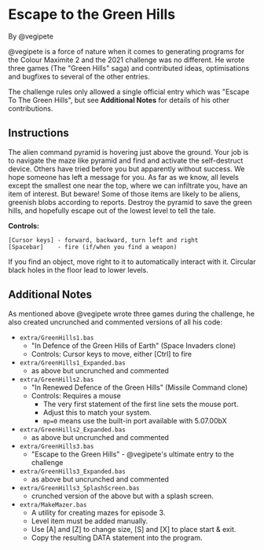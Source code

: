 # Escape to the Green Hills

By @vegipete

@vegipete is a force of nature when it comes to generating programs for the Colour Maximite 2 and the
2021 challenge was no different. He wrote three games (The "Green Hills" saga) and contributed ideas,
optimisations and bugfixes to several of the other entries.

The challenge rules only allowed a single official entry which was "Escape To The Green Hills", but see **Additional Notes** for details of his other contributions.

## Instructions

The alien command pyramid is hovering just above the ground. Your job is to navigate the maze
like pyramid and find and activate the self-destruct device. Others have tried before you but
apparently without success. We hope someone has left a message for you. As far as we know, all
levels except the smallest one near the top, where we can infiltrate you, have an item of interest.
But beware! Some of those items are likely to be aliens, greenish blobs according to reports.
Destroy the pyramid to save the green hills, and hopefully escape out of the lowest level to tell
the tale.

**Controls:**

    [Cursor keys] - forward, backward, turn left and right
    [Spacebar]    - fire (if/when you find a weapon)

If you find an object, move right to it to automatically interact with it. Circular black holes in the floor lead to lower levels.

## Additional Notes

As mentioned above @vegipete wrote three games during the challenge, he also created uncrunched and commented versions of all his code:

 - `extra/GreenHills1.bas`
     - "In Defence of the Green Hills of Earth" (Space Invaders clone)
     - Controls: Cursor keys to move, either [Ctrl] to fire
 - `extra/GreenHills1_Expanded.bas`
     - as above but uncrunched and commented
 - `extra/GreenHills2.bas`
     - "In Renewed Defence of the Green Hills" (Missile Command clone)
     - Controls: Requires a mouse
         - The very first statement of the first line sets the mouse port.
         - Adjust this to match your system.
         - `mp=0` means use the built-in port available with 5.07.00bX
 - `extra/GreenHills2_Expanded.bas`
     - as above but uncrunched and commented
 - `extra/GreenHills3.bas`
     - "Escape to the Green Hills" - @vegipete's ultimate entry to the challenge
 - `extra/GreenHills3_Expanded.bas`
     - as above but uncrunched and commented
 - `extra/GreenHills3_SplashScreen.bas`
     - crunched version of the above but with a splash screen.
 - `extra/MakeMazer.bas`
     - A utility for creating mazes for episode 3.
     - Level item must be added manually.
     - Use [A] and [Z] to change size, [S] and [X] to place start & exit.
     - Copy the resulting DATA statement into the program.
